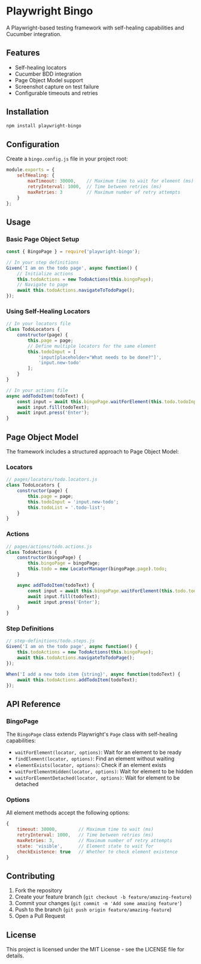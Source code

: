 # Playwright Bingo

A Playwright-based testing framework with self-healing capabilities and Cucumber integration.

## Features

- Self-healing locators
- Cucumber BDD integration
- Page Object Model support
- Screenshot capture on test failure
- Configurable timeouts and retries

## Installation

```bash
npm install playwright-bingo
```

## Configuration

Create a `bingo.config.js` file in your project root:

```javascript
module.exports = {
    selfHealing: {
        maxTimeout: 30000,    // Maximum time to wait for element (ms)
        retryInterval: 1000,  // Time between retries (ms)
        maxRetries: 3         // Maximum number of retry attempts
    }
};
```

## Usage

### Basic Page Object Setup

```javascript
const { BingoPage } = require('playwright-bingo');

// In your step definitions
Given('I am on the todo page', async function() {
    // Initialize actions
    this.todoActions = new TodoActions(this.bingoPage);
    // Navigate to page
    await this.todoActions.navigateToTodoPage();
});
```

### Using Self-Healing Locators

```javascript
// In your locators file
class TodoLocators {
    constructor(page) {
        this.page = page;
        // Define multiple locators for the same element
        this.todoInput = [
            'input[placeholder="What needs to be done?"]',
            'input.new-todo'
        ];
    }
}

// In your actions file
async addTodoItem(todoText) {
    const input = await this.bingoPage.waitForElement(this.todo.todoInput);
    await input.fill(todoText);
    await input.press('Enter');
}
```

## Page Object Model

The framework includes a structured approach to Page Object Model:

### Locators
```javascript
// pages/locators/todo.locators.js
class TodoLocators {
    constructor(page) {
        this.page = page;
        this.todoInput = 'input.new-todo';
        this.todoList = '.todo-list';
    }
}
```

### Actions
```javascript
// pages/actions/todo.actions.js
class TodoActions {
    constructor(bingoPage) {
        this.bingoPage = bingoPage;
        this.todo = new LocatorManager(bingoPage.page).todo;
    }

    async addTodoItem(todoText) {
        const input = await this.bingoPage.waitForElement(this.todo.todoInput);
        await input.fill(todoText);
        await input.press('Enter');
    }
}
```

### Step Definitions
```javascript
// step-definitions/todo.steps.js
Given('I am on the todo page', async function() {
    this.todoActions = new TodoActions(this.bingoPage);
    await this.todoActions.navigateToTodoPage();
});

When('I add a new todo item {string}', async function(todoText) {
    await this.todoActions.addTodoItem(todoText);
});
```

## API Reference

### BingoPage

The `BingoPage` class extends Playwright's `Page` class with self-healing capabilities:

- `waitForElement(locator, options)`: Wait for an element to be ready
- `findElement(locator, options)`: Find an element without waiting
- `elementExists(locator, options)`: Check if an element exists
- `waitForElementHidden(locator, options)`: Wait for element to be hidden
- `waitForElementDetached(locator, options)`: Wait for element to be detached

### Options

All element methods accept the following options:

```javascript
{
    timeout: 30000,        // Maximum time to wait (ms)
    retryInterval: 1000,   // Time between retries (ms)
    maxRetries: 3,         // Maximum number of retry attempts
    state: 'visible',      // Element state to wait for
    checkExistence: true   // Whether to check element existence
}
```

## Contributing

1. Fork the repository
2. Create your feature branch (`git checkout -b feature/amazing-feature`)
3. Commit your changes (`git commit -m 'Add some amazing feature'`)
4. Push to the branch (`git push origin feature/amazing-feature`)
5. Open a Pull Request

## License

This project is licensed under the MIT License - see the LICENSE file for details. 